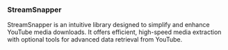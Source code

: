 ### StreamSnapper

StreamSnapper is an intuitive library designed to simplify and enhance YouTube media downloads. It offers efficient, high-speed media extraction with optional tools for advanced data retrieval from YouTube.

